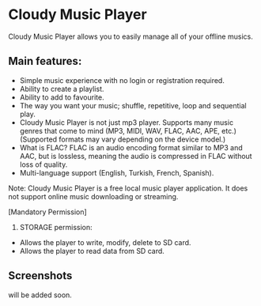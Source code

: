 # Cloudy Music Player

Cloudy Music Player allows you to easily manage all of your offline musics. 

## Main features:
- Simple music experience with no login or registration required.
- Ability to create a playlist.
- Ability to add to favourite.
- The way you want your music; shuffle, repetitive, loop and sequential play.
- Cloudy Music Player is not just mp3 player. Supports many music genres that come to mind (MP3, MIDI, WAV, FLAC, AAC, APE, etc.) (Supported formats may vary depending on the device model.)
- What is FLAC? FLAC is an audio encoding format similar to MP3 and AAC, but is lossless, meaning the audio is compressed in FLAC without loss of quality.
- Multi-language support (English, Turkish, French, Spanish).


Note: Cloudy Music Player is a free local music player application. It does not support online music downloading or streaming.

[Mandatory Permission]
1. STORAGE permission:
- Allows the player to write, modify, delete to SD card.
- Allows the player to read data from SD card.

## Screenshots
will be added soon.
